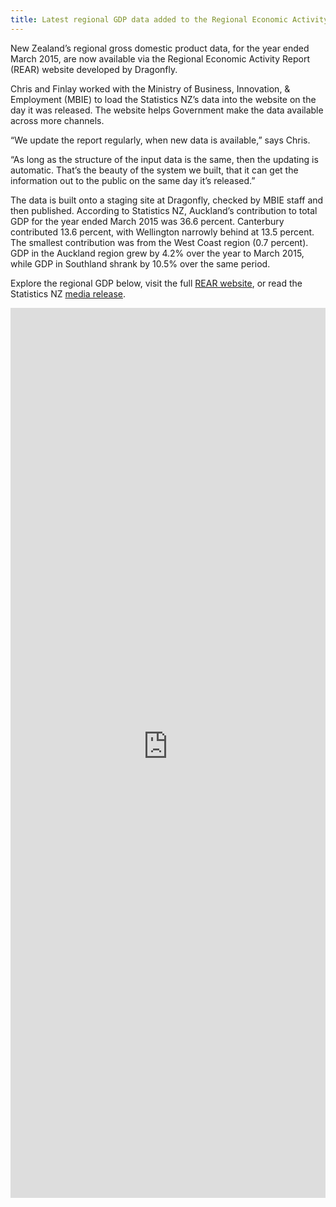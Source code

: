 ```yaml
---
title: Latest regional GDP data added to the Regional Economic Activity Report
---
```

New Zealand’s regional gross domestic product data, for the year ended March 2015, are
now available via the Regional Economic Activity Report (REAR) website
developed by Dragonfly. 

<!--more-->

Chris and Finlay worked with
the Ministry of Business, Innovation, & Employment (MBIE) to load the 
Statistics NZ’s data into the website on the day it was released. The website helps Government make the data
available across more channels.

“We update the report regularly, when new data is available,” says Chris. 

“As long as the structure of the input data is the same, then the updating is 
automatic. That’s the beauty of the system we built, that it can get the information 
out to the public on the same day it’s released.” 

The data is built onto a staging site at Dragonfly, checked by MBIE staff and then published. 
According to Statistics NZ, Auckland’s contribution to total GDP for the year 
ended March 2015 was 36.6 percent. Canterbury contributed 13.6 percent, with 
Wellington narrowly behind at 13.5 percent. The smallest contribution was from 
the West Coast region (0.7 percent). GDP in the Auckland region grew by 4.2% over the year to 
March 2015, while GDP in Southland shrank by 10.5% over the same period.

Explore the regional GDP below, visit the full [REAR website](http://webrear.mbie.govt.nz), 
or read the Statistics NZ [media release](http://www.stats.govt.nz/browse_for_stats/economic_indicators/NationalAccounts/RegionalGDP_MRYeMar15.aspx).

<style>iframe{width:100%}</style>
<iframe src="https://teal-skua-dev.dragonfly.co.nz/theme/gdp-per-capita/map/a/2015/auckland/?embed=dynamic" frameborder="0" scrolling="no" marginheight="0" marginwidth="0" width="600" height="1424"></iframe>
<script>iFrameResize()</script>
